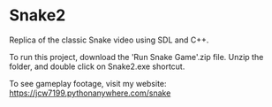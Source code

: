 # Snake2
Replica of the classic Snake video using SDL and C++.

To run this project, download the 'Run Snake Game'.zip file.
Unzip the folder, and double click on Snake2.exe shortcut.

To see gameplay footage, visit my website: https://jcw7199.pythonanywhere.com/snake
